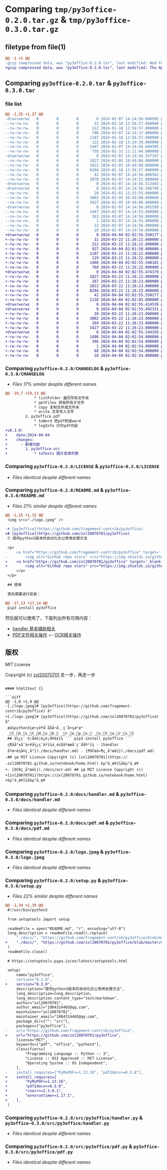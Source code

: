# Comparing `tmp/py3office-0.2.0.tar.gz` & `tmp/py3office-0.3.0.tar.gz`

## filetype from file(1)

```diff
@@ -1 +1 @@
-gzip compressed data, was "py3office-0.2.0.tar", last modified: Wed Feb  7 14:14:56 2024, max compression
+gzip compressed data, was "py3office-0.3.0.tar", last modified: Thu Apr  4 02:02:55 2024, max compression
```

## Comparing `py3office-0.2.0.tar` & `py3office-0.3.0.tar`

### file list

```diff
@@ -1,25 +1,27 @@
-drwxrwxrwx   0        0        0        0 2024-02-07 14:14:56.606502 py3office-0.2.0/
--rw-rw-rw-   0        0        0       31 2024-01-18 12:56:57.000000 py3office-0.2.0/.mailmap
--rw-rw-rw-   0        0        0      212 2024-01-18 12:56:57.000000 py3office-0.2.0/AUTHORS.txt
--rw-rw-rw-   0        0        0      798 2024-02-07 14:14:37.000000 py3office-0.2.0/CHANGELOG
--rw-rw-rw-   0        0        0     1107 2024-01-18 12:56:57.000000 py3office-0.2.0/LICENSE
--rw-rw-rw-   0        0        0      122 2024-01-18 13:24:39.000000 py3office-0.2.0/MANIFEST.in
--rw-rw-rw-   0        0        0     1447 2024-02-07 14:14:56.604505 py3office-0.2.0/PKG-INFO
--rw-rw-rw-   0        0        0      750 2024-01-31 11:11:44.000000 py3office-0.2.0/README.md
-drwxrwxrwx   0        0        0        0 2024-02-07 14:14:56.557347 py3office-0.2.0/docs/
--rw-rw-rw-   0        0        0     1827 2024-02-05 10:49:08.000000 py3office-0.2.0/docs/handler.md
--rw-rw-rw-   0        0        0     1022 2024-02-05 10:49:08.000000 py3office-0.2.0/docs/pdf.md
--rw-rw-rw-   0        0        0     8294 2024-01-18 12:56:57.000000 py3office-0.2.0/logo.jpeg
--rw-rw-rw-   0        0        0       42 2024-02-07 14:14:56.606502 py3office-0.2.0/setup.cfg
--rw-rw-rw-   0        0        0     1070 2024-02-07 14:14:51.000000 py3office-0.2.0/setup.py
-drwxrwxrwx   0        0        0        0 2024-02-07 14:14:56.513483 py3office-0.2.0/src/
-drwxrwxrwx   0        0        0        0 2024-02-07 14:14:56.568799 py3office-0.2.0/src/py3office/
--rw-rw-rw-   0        0        0       20 2024-02-01 12:15:55.000000 py3office-0.2.0/src/py3office/__init__.py
--rw-rw-rw-   0        0        0     3002 2024-02-05 10:49:08.000000 py3office-0.2.0/src/py3office/handler.py
--rw-rw-rw-   0        0        0     3427 2024-02-05 10:49:08.000000 py3office-0.2.0/src/py3office/pdf.py
-drwxrwxrwx   0        0        0        0 2024-02-07 14:14:56.601589 py3office-0.2.0/src/py3office.egg-info/
--rw-rw-rw-   0        0        0     1447 2024-02-07 14:14:55.000000 py3office-0.2.0/src/py3office.egg-info/PKG-INFO
--rw-rw-rw-   0        0        0      363 2024-02-07 14:14:56.000000 py3office-0.2.0/src/py3office.egg-info/SOURCES.txt
--rw-rw-rw-   0        0        0        1 2024-02-07 14:14:55.000000 py3office-0.2.0/src/py3office.egg-info/dependency_links.txt
--rw-rw-rw-   0        0        0       33 2024-02-07 14:14:56.000000 py3office-0.2.0/src/py3office.egg-info/requires.txt
--rw-rw-rw-   0        0        0       10 2024-02-07 14:14:56.000000 py3office-0.2.0/src/py3office.egg-info/top_level.txt
+drwxrwxrwx   0        0        0        0 2024-04-04 02:02:55.550177 py3office-0.3.0/
+-rw-rw-rw-   0        0        0       31 2024-03-22 11:26:22.000000 py3office-0.3.0/.mailmap
+-rw-rw-rw-   0        0        0      212 2024-03-22 11:26:22.000000 py3office-0.3.0/AUTHORS.txt
+-rw-rw-rw-   0        0        0      927 2024-04-04 02:01:50.000000 py3office-0.3.0/CHANGELOG
+-rw-rw-rw-   0        0        0     1107 2024-03-22 11:26:22.000000 py3office-0.3.0/LICENSE
+-rw-rw-rw-   0        0        0      129 2024-03-22 11:26:22.000000 py3office-0.3.0/MANIFEST.in
+-rw-rw-rw-   0        0        0     1498 2024-04-04 02:02:55.548181 py3office-0.3.0/PKG-INFO
+-rw-rw-rw-   0        0        0      768 2024-03-22 11:26:22.000000 py3office-0.3.0/README.md
+drwxrwxrwx   0        0        0        0 2024-04-04 02:02:55.474379 py3office-0.3.0/docs/
+-rw-rw-rw-   0        0        0     1827 2024-03-22 11:26:22.000000 py3office-0.3.0/docs/handler.md
+-rw-rw-rw-   0        0        0      267 2024-03-22 11:26:23.000000 py3office-0.3.0/docs/ocr.md
+-rw-rw-rw-   0        0        0     1022 2024-03-22 11:26:23.000000 py3office-0.3.0/docs/pdf.md
+-rw-rw-rw-   0        0        0     8294 2024-03-22 11:26:23.000000 py3office-0.3.0/logo.jpeg
+-rw-rw-rw-   0        0        0       42 2024-04-04 02:02:55.550177 py3office-0.3.0/setup.cfg
+-rw-rw-rw-   0        0        0     1138 2024-04-04 02:02:03.000000 py3office-0.3.0/setup.py
+drwxrwxrwx   0        0        0        0 2024-04-04 02:02:55.414539 py3office-0.3.0/src/
+drwxrwxrwx   0        0        0        0 2024-04-04 02:02:55.492331 py3office-0.3.0/src/py3office/
+-rw-rw-rw-   0        0        0       20 2024-03-22 11:26:23.000000 py3office-0.3.0/src/py3office/__init__.py
+-rw-rw-rw-   0        0        0     3002 2024-03-22 11:26:23.000000 py3office-0.3.0/src/py3office/handler.py
+-rw-rw-rw-   0        0        0      269 2024-03-22 11:26:23.000000 py3office-0.3.0/src/py3office/ocr.py
+-rw-rw-rw-   0        0        0     3427 2024-03-22 11:26:23.000000 py3office-0.3.0/src/py3office/pdf.py
+drwxrwxrwx   0        0        0        0 2024-04-04 02:02:55.544193 py3office-0.3.0/src/py3office.egg-info/
+-rw-rw-rw-   0        0        0     1498 2024-04-04 02:02:54.000000 py3office-0.3.0/src/py3office.egg-info/PKG-INFO
+-rw-rw-rw-   0        0        0      396 2024-04-04 02:02:54.000000 py3office-0.3.0/src/py3office.egg-info/SOURCES.txt
+-rw-rw-rw-   0        0        0        1 2024-04-04 02:02:54.000000 py3office-0.3.0/src/py3office.egg-info/dependency_links.txt
+-rw-rw-rw-   0        0        0       68 2024-04-04 02:02:54.000000 py3office-0.3.0/src/py3office.egg-info/requires.txt
+-rw-rw-rw-   0        0        0       10 2024-04-04 02:02:54.000000 py3office-0.3.0/src/py3office.egg-info/top_level.txt
```

### Comparing `py3office-0.2.0/CHANGELOG` & `py3office-0.3.0/CHANGELOG`

 * *Files 17% similar despite different names*

```diff
@@ -19,7 +19,13 @@
             * listFolder 遍历所有文件夹
             * getFiles 获取所有子文件
             * copy 复制文件或文件夹
             * write 文本写入文件
         2、py3office.pdf
             * toWord 把pdf转成word
             * logInfo 打印pdf内容
+v0.3.0:
+    date:2024-04-04
+    changes:
+      - 新增功能
+        1、py3office.ocr
+            * toTexts 图片变成列表
```

### Comparing `py3office-0.2.0/LICENSE` & `py3office-0.3.0/LICENSE`

 * *Files identical despite different names*

### Comparing `py3office-0.2.0/README.md` & `py3office-0.3.0/README.md`

 * *Files 21% similar despite different names*

```diff
@@ -1,15 +1,15 @@
 <img src="./logo.jpeg" />
 
-# [py3office](https://github.com/fragement-contrib/py3office)
+# [py3office](https://github.com/zxl20070701/py3office)
 ⏰ 提供python3版本的自动化办公常用处理方法
 
 <p>
-    <a href="https://github.com/fragement-contrib/py3office" target='_blank'>
-        <img alt="GitHub repo stars" src="https://img.shields.io/github/stars/fragement-contrib/py3office?style=social">
+    <a href="https://github.com/zxl20070701/py3office" target='_blank'>
+        <img alt="GitHub repo stars" src="https://img.shields.io/github/stars/zxl20070701/py3office?style=social">
     </a>
 </p>
 
 ## 使用
 
 首先需要进行安装：
 
@@ -17,13 +17,14 @@
 pip3 install py3office
 ```
 
 然后就可以使用了，下面列出所有可用内容：
 
 - [handler 基本辅助相关](./docs/handler.md)
 - [PDF文件相关操作](./docs/pdf.md)
+- [OCR相关操作](./docs/ocr.md)
 
 ## 版权
 
 MIT License
 
 Copyright (c) [zxl20070701](https://zxl20070701.github.io/notebook/home.html) 走一步，再走一步
```

#### html2text {}

```diff
@@ -1,8 +1,9 @@
-[./logo.jpeg]# [py3office](https://github.com/fragement-contrib/py3office) â°
+[./logo.jpeg]# [py3office](https://github.com/zxl20070701/py3office) â°
 æä¾python3çæ¬çèªå¨ååå¬å¸¸ç¨å¤çæ¹æ³
 _[_G_i_t_H_u_b_ _r_e_p_o_ _s_t_a_r_s_]
 ## ä½¿ç¨ é¦åéè¦è¿è¡å®è£ï¼ ``` pip3 install py3office ```
 ç¶åå°±å¯ä»¥ä½¿ç¨äºï¼ä¸é¢ååºææå¯ç¨åå®¹ï¼ - [handler
 åºæ¬è¾å©ç¸å³](./docs/handler.md) - [PDFæä»¶ç¸å³æä½](./docs/pdf.md)
-## çæ MIT License Copyright (c) [zxl20070701](https://
-zxl20070701.github.io/notebook/home.html) èµ°ä¸æ­¥ï¼åèµ°ä¸æ­¥
+- [OCRç¸å³æä½](./docs/ocr.md) ## çæ MIT License Copyright (c)
+[zxl20070701](https://zxl20070701.github.io/notebook/home.html)
+èµ°ä¸æ­¥ï¼åèµ°ä¸æ­¥
```

### Comparing `py3office-0.2.0/docs/handler.md` & `py3office-0.3.0/docs/handler.md`

 * *Files identical despite different names*

### Comparing `py3office-0.2.0/docs/pdf.md` & `py3office-0.3.0/docs/pdf.md`

 * *Files identical despite different names*

### Comparing `py3office-0.2.0/logo.jpeg` & `py3office-0.3.0/logo.jpeg`

 * *Files identical despite different names*

### Comparing `py3office-0.2.0/setup.py` & `py3office-0.3.0/setup.py`

 * *Files 22% similar despite different names*

```diff
@@ -1,34 +1,39 @@
 #!/usr/bin/python3
 
 from setuptools import setup
 
 readmeFile = open("README.md", "r", encoding="utf-8")
 long_description = readmeFile.read().replace(
-    "./docs/", "https://github.com/fragement-contrib/py3office/blob/master/docs/"
+    "./docs/", "https://github.com/zxl20070701/py3office/blob/master/docs/"
 )
 readmeFile.close()
 
 # https://setuptools.pypa.io/en/latest/setuptools.html
 
 setup(
     name="py3office",
-    version="0.2.0",
+    version="0.3.0",
     description="提供python3版本的自动化办公常用处理方法",
     long_description=long_description,
     long_description_content_type="text/markdown",
     author="zxl20070701",
     author_email="1904314465@qq.com",
     maintainer="zxl20070701",
     maintainer_email="1904314465@qq.com",
     package_dir={"": "src"},
     packages=["py3office"],
-    url="https://github.com/fragement-contrib/py3office",
+    url="https://github.com/zxl20070701/py3office",
     license="MIT",
     keywords=["pdf", "office", "python3"],
     classifiers=[
         "Programming Language :: Python :: 3",
         "License :: OSI Approved :: MIT License",
         "Operating System :: OS Independent",
     ],
-    install_requires=["PyMuPDF>=1.23.16", "pdf2docx>=0.5.8"],
+    install_requires=[
+        "PyMuPDF>=1.23.16",
+        "pdf2docx>=0.5.8",
+        "cnocr>=2.3.0.1",
+        "onnxruntime>=1.17.1",
+    ],
 )
```

### Comparing `py3office-0.2.0/src/py3office/handler.py` & `py3office-0.3.0/src/py3office/handler.py`

 * *Files identical despite different names*

### Comparing `py3office-0.2.0/src/py3office/pdf.py` & `py3office-0.3.0/src/py3office/pdf.py`

 * *Files identical despite different names*

